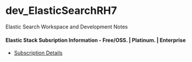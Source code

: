 # dev_ElasticSearchRH7
Elastic Search Workspace and Development Notes

#### Elastic Stack Subsription Information - Free/OSS. | Platinum. | Enterprise
  - [Subscription Details](https://www.elastic.co/subscriptions) <br/>
